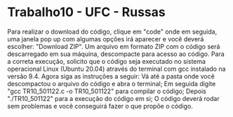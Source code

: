# Trabalho10 - UFC - Russas
Para realizar o download do código, clique em "code" onde em seguida, uma janela pop up com algumas opções irá aparecer e você deverá escolher: "Download ZIP". 
Um arquivo em formato ZIP com o código será descarregado em sua máquina, descompacte para acesso ao código. 
Para a correta execução, solicito que o código seja executado no sistema operacional Linux (Ubuntu 20.04) através do terminal com gcc instalado na versão 9.4. 
Agora siga as instruções a seguir: 
Vá até a pasta onde você descompactou o arquivo do código e abra o terminal; 
Em seguida digite "gcc TR10_501122.c -o TR10_501122" para compilar o código; 
Depois "./TR10_501122" para a execução do código em si; 
O código deverá rodar sem problemas e você conseguirá fazer o que propõe o código.
